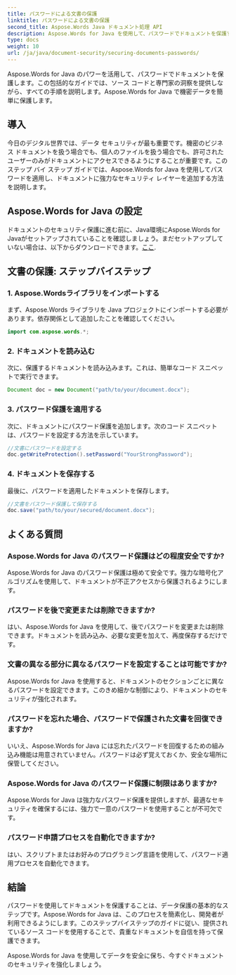 ```yaml
---
title: パスワードによる文書の保護
linktitle: パスワードによる文書の保護
second_title: Aspose.Words Java ドキュメント処理 API
description: Aspose.Words for Java を使用して、パスワードでドキュメントを保護する方法を学びます。このステップバイステップ ガイドには、ソース コードと専門家のヒントが含まれています。データを保護します。
type: docs
weight: 10
url: /ja/java/document-security/securing-documents-passwords/
---
```


Aspose.Words for Java のパワーを活用して、パスワードでドキュメントを保護します。この包括的なガイドでは、ソース コードと専門家の洞察を提供しながら、すべての手順を説明します。Aspose.Words for Java で機密データを簡単に保護します。


## 導入

今日のデジタル世界では、データ セキュリティが最も重要です。機密のビジネス ドキュメントを扱う場合でも、個人のファイルを扱う場合でも、許可されたユーザーのみがドキュメントにアクセスできるようにすることが重要です。このステップ バイ ステップ ガイドでは、Aspose.Words for Java を使用してパスワードを適用し、ドキュメントに強力なセキュリティ レイヤーを追加する方法を説明します。

## Aspose.Words for Java の設定

ドキュメントのセキュリティ保護に進む前に、Java環境にAspose.Words for Javaがセットアップされていることを確認しましょう。まだセットアップしていない場合は、以下からダウンロードできます。[ここ](https://releases.aspose.com/words/java/).

## 文書の保護: ステップバイステップ

### 1. Aspose.Wordsライブラリをインポートする

まず、Aspose.Words ライブラリを Java プロジェクトにインポートする必要があります。依存関係として追加したことを確認してください。

```java
import com.aspose.words.*;
```

### 2. ドキュメントを読み込む

次に、保護するドキュメントを読み込みます。これは、簡単なコード スニペットで実行できます。

```java
Document doc = new Document("path/to/your/document.docx");
```

### 3. パスワード保護を適用する

次に、ドキュメントにパスワード保護を追加します。次のコード スニペットは、パスワードを設定する方法を示しています。

```java
//文書にパスワードを設定する
doc.getWriteProtection().setPassword("YourStrongPassword");
```

### 4. ドキュメントを保存する

最後に、パスワードを適用したドキュメントを保存します。

```java
//文書をパスワード保護して保存する
doc.save("path/to/your/secured/document.docx");
```

## よくある質問

### Aspose.Words for Java のパスワード保護はどの程度安全ですか?

Aspose.Words for Java のパスワード保護は極めて安全です。強力な暗号化アルゴリズムを使用して、ドキュメントが不正アクセスから保護されるようにします。

### パスワードを後で変更または削除できますか?

はい、Aspose.Words for Java を使用して、後でパスワードを変更または削除できます。ドキュメントを読み込み、必要な変更を加えて、再度保存するだけです。

### 文書の異なる部分に異なるパスワードを設定することは可能ですか?

Aspose.Words for Java を使用すると、ドキュメントのセクションごとに異なるパスワードを設定できます。このきめ細かな制御により、ドキュメントのセキュリティが強化されます。

### パスワードを忘れた場合、パスワードで保護された文書を回復できますか?

いいえ、Aspose.Words for Java には忘れたパスワードを回復するための組み込み機能は用意されていません。パスワードは必ず覚えておくか、安全な場所に保管してください。

### Aspose.Words for Java のパスワード保護に制限はありますか?

Aspose.Words for Java は強力なパスワード保護を提供しますが、最適なセキュリティを確保するには、強力で一意のパスワードを使用することが不可欠です。

### パスワード申請プロセスを自動化できますか?

はい、スクリプトまたはお好みのプログラミング言語を使用して、パスワード適用プロセスを自動化できます。

## 結論

パスワードを使用してドキュメントを保護することは、データ保護の基本的なステップです。Aspose.Words for Java は、このプロセスを簡素化し、開発者が利用できるようにします。このステップバイステップのガイドに従い、提供されているソース コードを使用することで、貴重なドキュメントを自信を持って保護できます。

Aspose.Words for Java を使用してデータを安全に保ち、今すぐドキュメントのセキュリティを強化しましょう。